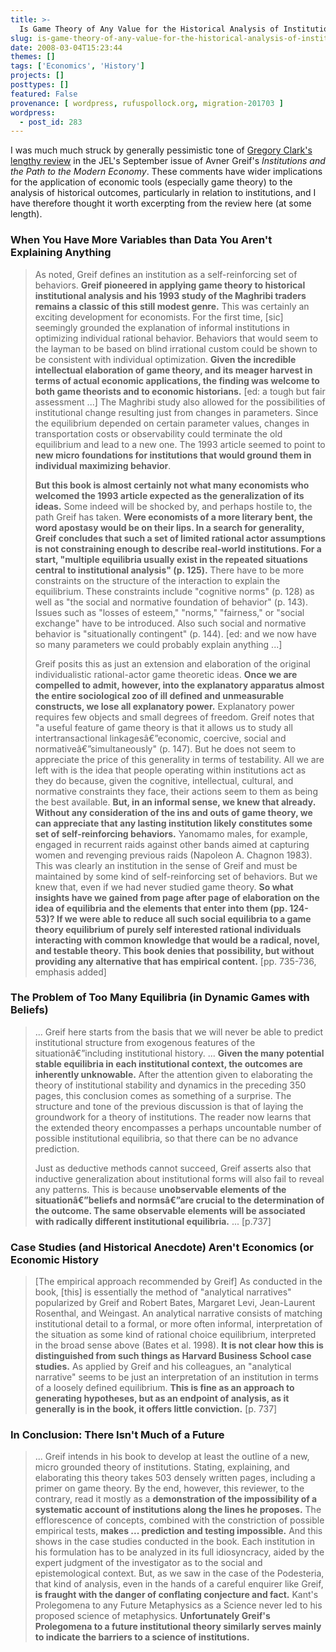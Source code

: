 ```yaml
---
title: >-
  Is Game Theory of Any Value for the Historical Analysis of Institutions?
slug: is-game-theory-of-any-value-for-the-historical-analysis-of-institutions
date: 2008-03-04T15:23:44
themes: []
tags: ['Economics', 'History']
projects: []
posttypes: []
featured: False
provenance: [ wordpress, rufuspollock.org, migration-201703 ]
wordpress:
  - post_id: 283
---
```


I was much much struck by generally pessimistic tone of [Gregory Clark's lengthy review](http://ideas.repec.org/a/aea/jeclit/v45y2007i3p725-741.html) in the JEL's September issue of Avner Greif's *Institutions and the Path to the Modern Economy*. These comments have wider implications for the application of economic tools (especially game theory) to the analysis of historical outcomes, particularly in relation to institutions, and I have therefore thought it worth excerpting from the review here (at some length).

### When You Have More Variables than Data You Aren't Explaining Anything

> As noted, Greif defines an institution as a self-reinforcing set of behaviors. **Greif pioneered in applying game theory to historical institutional analysis and his 1993 study of the Maghribi traders remains a classic of this still modest genre.** This was certainly an exciting development for economists. For the first time, [sic] seemingly grounded the explanation of informal institutions in optimizing individual rational behavior. Behaviors that would seem to the layman to be based on blind irrational custom could be shown to be consistent with individual optimization. **Given the incredible intellectual elaboration of game theory, and its meager harvest in terms of actual economic applications, the finding was welcome to both game theorists and to economic historians.** [ed: a tough but fair assessment ...] The Maghribi study also allowed for the possibilities of institutional change resulting just from changes in parameters. Since the equilibrium depended on certain parameter values, changes in transportation costs or observability could terminate the old equilibrium and lead to a new one. The 1993 article seemed to point to **new micro foundations for institutions that would ground them in individual maximizing behavior**.
> 
> **But this book is almost certainly not what many economists who welcomed the 1993 article expected as the generalization of its ideas.** Some indeed will be shocked by, and perhaps hostile to, the path Greif has taken. **Were economists of a more literary bent, the word apostasy would be on their lips. In a search for generality, Greif concludes that such a set of limited rational actor assumptions is not constraining enough to describe real-world institutions. For a start, "multiple equilibria usually exist in the repeated situations central to institutional analysis" (p. 125).** There have to be more constraints on the structure of the interaction to explain the equilibrium. These constraints include "cognitive norms" (p. 128) as well as "the social and normative foundation of behavior" (p. 143). Issues such as "losses of esteem," "norms," "fairness," or "social exchange" have to be introduced. Also such social and normative behavior is "situationally contingent" (p. 144). [ed: and we now have so many parameters we could probably explain anything ...]
>
> Greif posits this as just an extension and elaboration of the original individualistic rational-actor game theoretic ideas. **Once we are compelled to admit, however, into the explanatory apparatus almost the entire sociological zoo of ill defined and unmeasurable constructs, we lose all explanatory power.** Explanatory power requires few objects and small degrees of freedom. Greif notes that "a useful feature of game theory is that it allows us to study all intertransactional linkagesâ€”economic, coercive, social and normativeâ€”simultaneously" (p. 147). But he does not seem to appreciate the price of this generality in terms of testability. All we are left with is the idea that people operating within institutions act as they do because, given the cognitive, intellectual, cultural, and normative constraints they face, their actions seem to them as being the best available. **But, in an informal sense, we knew that already. Without any consideration of the ins and outs of game theory, we can appreciate that any lasting institution likely constitutes some set of self-reinforcing behaviors.** Yanomamo males, for example, engaged in recurrent raids against other bands aimed at capturing women and revenging previous raids (Napoleon A. Chagnon 1983). This was clearly an institution in the sense of Greif and must be maintained by some kind of self-reinforcing set of behaviors. But we knew that, even if we had never studied game theory. **So what insights have we gained from page after page of elaboration on the idea of equilibria and the elements that enter into them (pp. 124-53)? If we were able to reduce all such social equilibria to a game theory equilibrium of purely self interested rational individuals interacting with common knowledge that would be a radical, novel, and testable theory. This book denies that possibility, but without providing any alternative that has empirical content.** [pp. 735-736, emphasis added]


### The Problem of Too Many Equilibria (in Dynamic Games with Beliefs)

> ... Greif here starts from the basis that we will never be able to predict institutional structure from exogenous features of the situationâ€”including institutional history. ... **Given the many potential stable equilibria in each institutional context, the outcomes are inherently unknowable.** After the attention given to elaborating the theory of institutional stability and dynamics in the preceding 350 pages, this conclusion comes as something of a surprise. The structure and tone of the previous discussion is that of laying the groundwork for a theory of institutions. The reader now learns that the extended theory encompasses a perhaps uncountable number of possible institutional equilibria, so that there can be no advance prediction.
> 
> Just as deductive methods cannot succeed, Greif asserts also that inductive generalization about institutional forms will also fail to reveal any patterns. This is because **unobservable elements of the situationâ€”beliefs and normsâ€”are crucial to the determination of the outcome. The same observable elements will be associated with radically different institutional equilibria.** ... [p.737]

### Case Studies (and Historical Anecdote) Aren't Economics (or Economic History

> [The empirical approach recommended by Greif] As conducted in the book, [this] is essentially the method of "analytical narratives" popularized by Greif and Robert Bates, Margaret Levi, Jean-Laurent Rosenthal, and Weingast. An analytical narrative consists of matching institutional detail to a formal, or more often informal, interpretation of the situation as some kind of rational choice equilibrium, interpreted in the broad sense above (Bates et al. 1998). **It is not clear how this is distinguished from such things as Harvard Business School case studies.** As applied by Greif and his colleagues, an "analytical narrative" seems to be just an interpretation of an institution in terms of a loosely defined equilibrium. **This is fine as an approach to generating hypotheses, but as an endpoint of analysis, as it generally is in the book, it offers little conviction.** [p. 737]

### In Conclusion: There Isn't Much of a Future

> ... Greif intends in his book to develop at least the outline of a new, micro grounded theory of institutions. Stating, explaining, and elaborating this theory takes 503 densely written pages, including a primer on game theory. By the end, however, this reviewer, to the contrary, read it mostly as a **demonstration of the impossibility of a systematic account of institutions along the lines he proposes.** The efflorescence of concepts, combined with the constriction of possible empirical tests, **makes ... prediction and testing impossible.** And this shows in the case studies conducted in the book. Each institution in his formulation has to be analyzed in its full idiosyncracy, aided by the expert judgment of the investigator as to the social and epistemological context. But, as we saw in the case of the Podesteria, that kind of analysis, even in the hands of a careful enquirer like Greif, **is fraught with the danger of conflating conjecture and fact.** Kant's Prolegomena to any Future Metaphysics as a Science never led to his proposed science of metaphysics. **Unfortunately Greif's Prolegomena to a future institutional theory similarly serves mainly to indicate the barriers to a science of institutions.**

